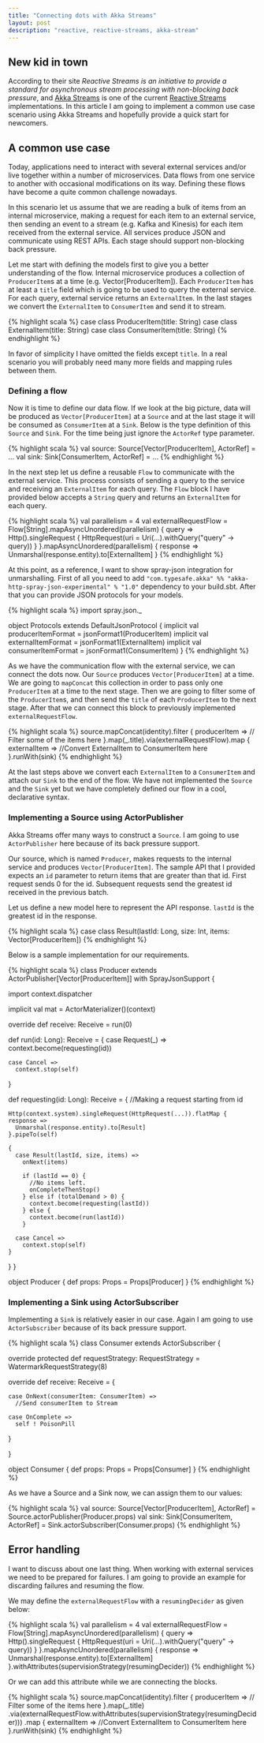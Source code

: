 ```yaml
---
title: "Connecting dots with Akka Streams"
layout: post
description: "reactive, reactive-streams, akka-stream"
---
```


## New kid in town

According to their site *Reactive Streams is an initiative to provide a standard for asynchronous stream processing with non-blocking back pressure*, and <a href="http://doc.akka.io/docs/akka-stream-and-http-experimental/1.0/scala/stream-index.html">Akka Streams</a> is one of the current <a href="http://www.reactive-streams.org/">Reactive Streams</a> implementations. In this article I am going to implement a common use case scenario using Akka Streams and hopefully provide a quick start for newcomers.

## A common use case

Today, applications need to interact with several external services and/or live together within a number of microservices. Data flows from one service to another with occasional modifications on its way. Defining these flows have become a quite common challenge nowadays.

In this scenario let us assume that we are reading a bulk of items from an internal microservice, making a request for each item to an external service, then sending an event to a stream (e.g. Kafka and Kinesis) for each item received from the external service. All services produce JSON and communicate using REST APIs. Each stage should support non-blocking back pressure.

Let me start with defining the models first to give you a better understanding of the flow. Internal microservice produces a collection of `ProducerItem`s at a time (e.g. Vector[ProducerItem]). Each `ProducerItem` has at least a `title` field which is going to be used to query the external service. For each query, external service returns an `ExternalItem`. In the last stages we convert the `ExternalItem` to `ConsumerItem` and send it to stream.

{% highlight scala %}
case class ProducerItem(title: String)
case class ExternalItem(title: String)
case class ConsumerItem(title: String)
{% endhighlight %}

In favor of simplicity I have omitted the fields except `title`. In a real scenario you will probably need many more fields and mapping rules between them.

### Defining a flow

Now it is time to define our data flow. If we look at the big picture, data will be produced as `Vector[ProducerItem]` at a `Source` and at the last stage it will be consumed as `ConsumerItem` at a `Sink`. Below is the type definition of this `Source` and `Sink`. For the time being just ignore the `ActorRef` type parameter.

{% highlight scala %}
val source: Source[Vector[ProducerItem], ActorRef] = ...
val sink: Sink[ConsumerItem, ActorRef] = ...
{% endhighlight %}

In the next step let us define a reusable `Flow` to communicate with the external service. This process consists of sending a query to the service and receiving an `ExternalItem` for each query. The `Flow` block I have provided below accepts a `String` query and returns an `ExternalItem` for each query.


{% highlight scala %}
val parallelism = 4
val externalRequestFlow = Flow[String].mapAsyncUnordered(parallelism) { query =>
  Http().singleRequest {
    HttpRequest(uri = Uri(...).withQuery("query" -> query))
  }
}.mapAsyncUnordered(parallelism) { response =>
  Unmarshal(response.entity).to[ExternalItem]
}
{% endhighlight %}

At this point, as a reference, I want to show spray-json integration for unmarshalling. First of all you need to add `"com.typesafe.akka" %% "akka-http-spray-json-experimental" % "1.0"` dependency to your build.sbt. After that you can provide JSON protocols for your models.

{% highlight scala %}
import spray.json._

object Protocols extends DefaultJsonProtocol {
  implicit val producerItemFormat = jsonFormat1(ProducerItem)
  implicit val externalItemFormat = jsonFormat1(ExternalItem)
  implicit val consumerItemFormat = jsonFormat1(ConsumerItem)
}
{% endhighlight %}

As we have the communication flow with the external service, we can connect the dots now. Our `Source` produces `Vector[ProducerItem]` at a time. We are going to `mapConcat` this collection in order to pass only one `ProducerItem` at a time to the next stage. Then we are going to filter some of the `ProducerItem`s, and then send the `title` of each `ProducerItem` to the next stage. After that we can connect this block to previously implemented `externalRequestFlow`.


{% highlight scala %}
source.mapConcat(identity).filter { producerItem =>
  // Filter some of the items here
}.map(_.title).via(externalRequestFlow).map { externalItem =>
  //Convert ExternalItem to ConsumerItem here
}.runWith(sink)
{% endhighlight %}

At the last steps above we convert each `ExternalItem` to a `ConsumerItem` and attach our `Sink` to the end of the flow. We have not implemented the `Source` and the `Sink` yet but we have completely defined our flow in a cool, declarative syntax.

### Implementing a Source using ActorPublisher

Akka Streams offer many ways to construct a `Source`. I am going to use `ActorPublisher` here because of its back pressure support.

Our source, which is named `Producer`, makes requests to the internal service and produces `Vector[ProducerItem]`. The sample API that I provided expects an `id` parameter to return items that are greater than that id. First request sends 0 for the id. Subsequent requests send the greatest id received in the previous batch.

Let us define a new model here to represent the API response. `lastId` is the greatest id in the response.

{% highlight scala %}
case class Result(lastId: Long, size: Int, items: Vector[ProducerItem])
{% endhighlight %}

Below is a sample implementation for our requirements.

{% highlight scala %}
class Producer extends ActorPublisher[Vector[ProducerItem]] with SprayJsonSupport {

  import context.dispatcher

  implicit val mat = ActorMaterializer()(context)

  override def receive: Receive = run(0)

  def run(id: Long): Receive = {
    case Request(_) =>
      context.become(requesting(id))

    case Cancel =>
      context.stop(self)
  }

  def requesting(id: Long): Receive = {
    //Making a request starting from id

    Http(context.system).singleRequest(HttpRequest(...)).flatMap { response =>
      Unmarshal(response.entity).to[Result]
    }.pipeTo(self)

    {
      case Result(lastId, size, items) =>
        onNext(items)

        if (lastId == 0) {
          //No items left.
          onCompleteThenStop()
        } else if (totalDemand > 0) {
          context.become(requesting(lastId))
        } else {
          context.become(run(lastId))
        }

      case Cancel =>
        context.stop(self)
    }
  }
}

object Producer {
  def props: Props = Props[Producer]
}
{% endhighlight %}

### Implementing a Sink using ActorSubscriber

Implementing a `Sink` is relatively easier in our case. Again I am going to use `ActorSubscriber` because of its back pressure support.

{% highlight scala %}
class Consumer extends ActorSubscriber {

  override protected def requestStrategy: RequestStrategy = WatermarkRequestStrategy(8)

  override def receive: Receive = {

    case OnNext(consumerItem: ConsumerItem) =>
      //Send consumerItem to Stream

    case OnComplete =>
      self ! PoisonPill
  }

}

object Consumer {
  def props: Props = Props[Consumer]
}
{% endhighlight %}

As we have a Source and a Sink now, we can assign them to our values:

{% highlight scala %}
val source: Source[Vector[ProducerItem], ActorRef] = Source.actorPublisher(Producer.props)
val sink: Sink[ConsumerItem, ActorRef] = Sink.actorSubscriber(Consumer.props)
{% endhighlight %}

## Error handling

I want to discuss about one last thing. When working with external services we need to be prepared for failures. I am going to provide an example for discarding failures and resuming the flow.

We may define the `externalRequestFlow` with a `resumingDecider` as given below:

{% highlight scala %}
val parallelism = 4
val externalRequestFlow = Flow[String].mapAsyncUnordered(parallelism) { query =>
  Http().singleRequest {
    HttpRequest(uri = Uri(...).withQuery("query" -> query))
  }
}.mapAsyncUnordered(parallelism) { response =>
  Unmarshal(response.entity).to[ExternalItem]
}.withAttributes(supervisionStrategy(resumingDecider))
{% endhighlight %}

Or we can add this attribute while we are connecting the blocks.

{% highlight scala %}
source.mapConcat(identity).filter { producerItem =>
  // Filter some of the items here
}.map(_.title)
.via(externalRequestFlow.withAttributes(supervisionStrategy(resumingDecider)))
.map { externalItem =>
  //Convert ExternalItem to ConsumerItem here
}.runWith(sink)
{% endhighlight %}
